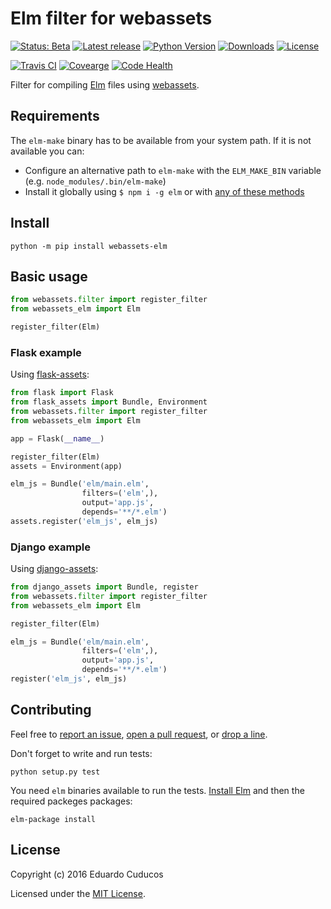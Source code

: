 # Elm filter for webassets

[![Status: Beta](https://img.shields.io/pypi/status/webassets-elm.svg)](https://pypi.python.org/pypi/webassets-elm)
[![Latest release](https://img.shields.io/pypi/v/webassets-elm.svg?style=flat)](https://pypi.python.org/pypi/webassets-elm)
[![Python Version](https://img.shields.io/pypi/pyversions/webassets-elm.svg?style=flat)](https://pypi.python.org/pypi/webassets-elm) 
[![Downloads](https://img.shields.io/pypi/dm/webassets-elm.svg?style=flat)](https://pypi.python.org/pypi/webassets-elm)
[![License](https://img.shields.io/pypi/l/webassets-elm.svg?style=flat)](https://pypi.python.org/pypi/webassets-elm)

[![Travis CI](https://img.shields.io/travis/cuducos/webassets-elm.svg?style=flat)](https://travis-ci.org/cuducos/webassets-elm)
[![Covearge](https://img.shields.io/coveralls/cuducos/webassets-elm.svg?style=flat)](https://coveralls.io/github/cuducos/webassets-elm)
[![Code Health](https://landscape.io/github/cuducos/webassets-elm/master/landscape.svg?style=flat)](https://landscape.io/github/cuducos/webassets-elm/master)

Filter for compiling [Elm](http://elm-lang.org) files using [webassets](http://webassets.readthedocs.org).

## Requirements

The `elm-make` binary has to be available from your system path. If it is not available you can:

* Configure an alternative path to `elm-make` with the `ELM_MAKE_BIN` variable (e.g. `node_modules/.bin/elm-make`)
* Install it globally using `$ npm i -g elm` or with [any of these methods](http://elm-lang.org/install)

## Install

```console
python -m pip install webassets-elm
```

## Basic usage

```python
from webassets.filter import register_filter
from webassets_elm import Elm

register_filter(Elm)
```

### Flask example

Using [flask-assets](http://flask-assets.readthedocs.io/):

```python
from flask import Flask
from flask_assets import Bundle, Environment
from webassets.filter import register_filter
from webassets_elm import Elm

app = Flask(__name__)

register_filter(Elm)
assets = Environment(app)

elm_js = Bundle('elm/main.elm',
                filters=('elm',),
                output='app.js',
                depends='**/*.elm')
assets.register('elm_js', elm_js)

```

### Django example 

Using [django-assets](http://django-assets.readthedocs.org):

```python
from django_assets import Bundle, register
from webassets.filter import register_filter
from webassets_elm import Elm

register_filter(Elm)

elm_js = Bundle('elm/main.elm',
                filters=('elm',),
                output='app.js',
                depends='**/*.elm')
register('elm_js', elm_js)
```

## Contributing

Feel free to [report an issue](http://github.com/cuducos/webassets-elm/issues), [open a pull request](http://github.com/cuducos/webassets-elm/pulls), or [drop a line](http://twitter.com/cuducos).

Don't forget to write and run tests:

```console
python setup.py test
```

You need `elm` binaries available to run the tests. [Install Elm](http://elm-lang.org/install) and then the required packeges packages:

```console
elm-package install
```


## License

Copyright (c) 2016 Eduardo Cuducos

Licensed under the [MIT License](LICENSE).
